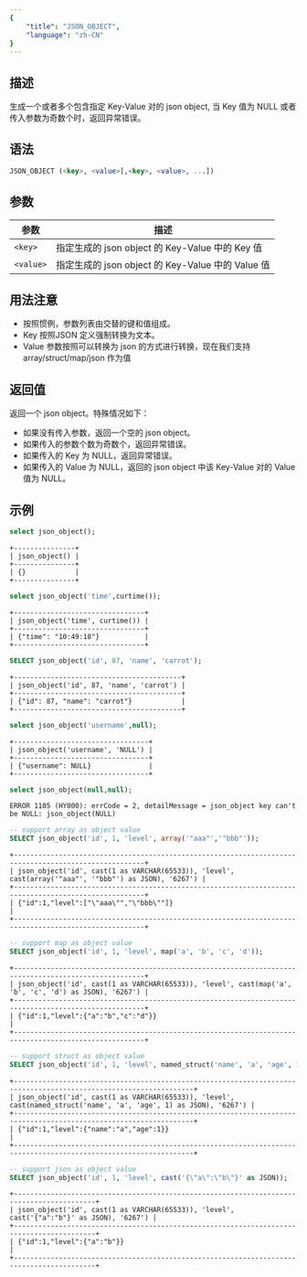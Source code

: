 ```yaml
---
{
    "title": "JSON_OBJECT",
    "language": "zh-CN"
}
---
```


<!-- 
Licensed to the Apache Software Foundation (ASF) under one
or more contributor license agreements.  See the NOTICE file
distributed with this work for additional information
regarding copyright ownership.  The ASF licenses this file
to you under the Apache License, Version 2.0 (the
"License"); you may not use this file except in compliance
with the License.  You may obtain a copy of the License at

  http://www.apache.org/licenses/LICENSE-2.0

Unless required by applicable law or agreed to in writing,
software distributed under the License is distributed on an
"AS IS" BASIS, WITHOUT WARRANTIES OR CONDITIONS OF ANY
KIND, either express or implied.  See the License for the
specific language governing permissions and limitations
under the License.
-->

## 描述

生成一个或者多个包含指定 Key-Value 对的 json object, 当 Key 值为 NULL 或者传入参数为奇数个时，返回异常错误。

## 语法

```sql
JSON_OBJECT (<key>, <value>[,<key>, <value>, ...])
```

## 参数

| 参数      | 描述                                       |
|---------|------------------------------------------|
| `<key>`   | 指定生成的 json object 的 Key-Value 中的 Key 值   |
| `<value>` | 指定生成的 json object 的 Key-Value 中的 Value 值 |

## 用法注意

- 按照惯例，参数列表由交替的键和值组成。
- Key 按照JSON 定义强制转换为文本。
- Value 参数按照可以转换为 json 的方式进行转换，现在我们支持 array/struct/map/json 作为值

## 返回值

返回一个 json object。特殊情况如下：
* 如果没有传入参数，返回一个空的 json object。
* 如果传入的参数个数为奇数个，返回异常错误。
* 如果传入的 Key 为 NULL，返回异常错误。
* 如果传入的 Value 为 NULL，返回的 json object 中该 Key-Value 对的 Value 值为 NULL。

## 示例

```sql
select json_object();
```
```text
+---------------+
| json_object() |
+---------------+
| {}            |
+---------------+
```
```sql
select json_object('time',curtime());
```
```text
+--------------------------------+
| json_object('time', curtime()) |
+--------------------------------+
| {"time": "10:49:18"}           |
+--------------------------------+
```
```sql
SELECT json_object('id', 87, 'name', 'carrot');
```
```text
+-----------------------------------------+
| json_object('id', 87, 'name', 'carrot') |
+-----------------------------------------+
| {"id": 87, "name": "carrot"}            |
+-----------------------------------------+
```
```sql
select json_object('username',null);
```
```text
+---------------------------------+
| json_object('username', 'NULL') |
+---------------------------------+
| {"username": NULL}              |
+---------------------------------+
```
```sql
select json_object(null,null);
```
```text
ERROR 1105 (HY000): errCode = 2, detailMessage = json_object key can't be NULL: json_object(NULL)
```
```sql
-- support array as object value
SELECT json_object('id', 1, 'level', array('"aaa"','"bbb"'));
```
```text
+------------------------------------------------------------------------------------------------------+
| json_object('id', cast(1 as VARCHAR(65533)), 'level', cast(array('"aaa"', '"bbb"') as JSON), '6267') |
+------------------------------------------------------------------------------------------------------+
| {"id":1,"level":["\"aaa\"","\"bbb\""]}                                                               |
+------------------------------------------------------------------------------------------------------+
```
```sql
-- support map as object value
SELECT json_object('id', 1, 'level', map('a', 'b', 'c', 'd'));
```
```text
+------------------------------------------------------------------------------------------------------+
| json_object('id', cast(1 as VARCHAR(65533)), 'level', cast(map('a', 'b', 'c', 'd') as JSON), '6267') |
+------------------------------------------------------------------------------------------------------+
| {"id":1,"level":{"a":"b","c":"d"}}                                                                   |
+------------------------------------------------------------------------------------------------------+
```
```sql
-- support struct as object value
SELECT json_object('id', 1, 'level', named_struct('name', 'a', 'age', 1));
```
```text
+------------------------------------------------------------------------------------------------------------------+
| json_object('id', cast(1 as VARCHAR(65533)), 'level', cast(named_struct('name', 'a', 'age', 1) as JSON), '6267') |
+------------------------------------------------------------------------------------------------------------------+
| {"id":1,"level":{"name":"a","age":1}}                                                                            |
+------------------------------------------------------------------------------------------------------------------+
```
```sql
-- support json as object value
SELECT json_object('id', 1, 'level', cast('{\"a\":\"b\"}' as JSON));
```
```text
+------------------------------------------------------------------------------------------+
| json_object('id', cast(1 as VARCHAR(65533)), 'level', cast('{"a":"b"}' as JSON), '6267') |
+------------------------------------------------------------------------------------------+
| {"id":1,"level":{"a":"b"}}                                                               |
+------------------------------------------------------------------------------------------+
```
